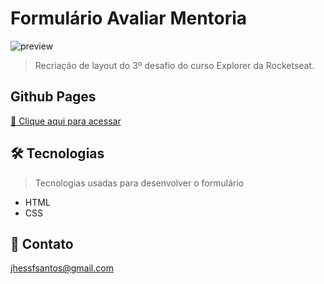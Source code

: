 # Formulário Avaliar Mentoria

![preview](https://i.imgur.com/QvYyo4N.png)

> Recriação de layout do 3º desafio do curso Explorer da Rocketseat.

## Github Pages
[🔗 Clique aqui para acessar](https://jhessfrois.github.io/formulario-avaliar/)

## 🛠 Tecnologias
> Tecnologias usadas para desenvolver o formulário

- HTML
- CSS

## 🖤 Contato

jhessfsantos@gmail.com
